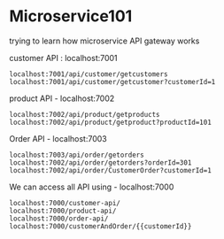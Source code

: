# Microservice101
trying to learn how microservice API gateway works


customer API : localhost:7001
```
localhost:7001/api/customer/getcustomers
localhost:7001/api/customer/getcustomer?customerId=1
```

product API - localhost:7002 

```
localhost:7002/api/product/getproducts
localhost:7002/api/product/getproduct?productId=101
```

Order API - localhost:7003

```
localhost:7003/api/order/getorders
localhost:7002/api/order/getorders?orderId=301
localhost:7002/api/order/CustomerOrder?customerId=1
```

We can access all API using - localhost:7000

```
localhost:7000/customer-api/
localhost:7000/product-api/
localhost:7000/order-api/
localhost:7000/customerAndOrder/{{customerId}}
```




